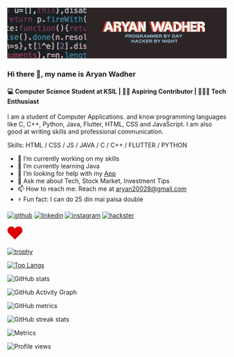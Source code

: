 ![💻 Computer Science Student at KSIL | 🙌🏻 Aspiring Contributor | 👨🏻‍💻 Tech Enthusiast](https://github.com/hacker20028/hacker20028/blob/main/bfg.png)

### Hi there 👋, my name is Aryan Wadher
#### 💻 Computer Science Student at KSIL | 🙌🏻 Aspiring Contributor | 👨🏻‍💻 Tech Enthusiast

I am a student of Computer Applications. and know programming languages like C, C++, Python, Java, Flutter, HTML, CSS and JavaScript. I am also good at writing skills and professional communication.

Skills: HTML / CSS / JS / JAVA / C / C++ / FLUTTER / PYTHON

- 🔭 I’m currently working on my skills 
- 🌱 I’m currently learning Java 
- 🤔 I’m looking for help with my [App](https://github.com/hacker20028/connect-update1) 
- 💬 Ask me about Tech, Stock Market, Investment Tips 
- 📫 How to reach me: Reach me at aryan20028@gmail.com 
- ⚡ Fun fact: I can do 25 din mai paisa double 


[<img src='https://cdn.jsdelivr.net/npm/simple-icons@3.0.1/icons/github.svg' alt='github' height='40'>](https://github.com/hacker20028)  [<img src='https://cdn.jsdelivr.net/npm/simple-icons@3.0.1/icons/linkedin.svg' alt='linkedin' height='40'>](https://www.linkedin.com/in/Aryan-Wadher/)  [<img src='https://cdn.jsdelivr.net/npm/simple-icons@3.0.1/icons/instagram.svg' alt='instagram' height='40'>](https://www.instagram.com/aryan21213121211/)  [<img src='https://cdn.jsdelivr.net/npm/simple-icons@3.0.1/icons/hackster.svg' alt='hackster' height='40'>](https://hackadora.com)  

<a href='https://docs.github.com/en/github/supporting-the-open-source-community-with-github-sponsors'><img src='https://raw.githubusercontent.com/acervenky/animated-github-badges/master/assets/sponsorbadge.gif' width='35' height='35'></a> 

[![trophy](https://github-profile-trophy.vercel.app/?username=hacker20028)](https://github.com/ryo-ma/github-profile-trophy)

[![Top Langs](https://github-readme-stats.vercel.app/api/top-langs/?username=hacker20028)](https://github.com/anuraghazra/github-readme-stats)

![GitHub stats](https://github-readme-stats.vercel.app/api?username=hacker20028&show_icons=true&count_private=true&theme=highcontrast)  

![GitHub Activity Graph](https://activity-graph.herokuapp.com/graph?username=hacker20028&theme=highcontrast)  

![GitHub metrics](https://metrics.lecoq.io/hacker20028)  

![GitHub streak stats](https://github-readme-streak-stats.herokuapp.com/?user=hacker20028)  

![Metrics](https://metrics.lecoq.io/hacker20028?template=classic&base.indepth=true&isocalendar=1&people=1&habits=1&languages=1&projects=1&reactions=1&wakatime=1&base.indepth=true&base.hireable=false&isocalendar.duration=half-year&languages.limit=8&languages.threshold=0%25&languages.other=false&languages.colors=github&languages.sections=most-used&languages.indepth=true&languages.analysis.timeout=15&languages.categories=markup%2C%20programming&languages.recent.categories=markup%2C%20programming&languages.recent.load=300&languages.recent.days=14&habits.from=200&habits.days=14&habits.facts=true&habits.charts=false&habits.charts.type=classic&habits.trim=false&reactions.limit=200&reactions.limit.issues=100&reactions.limit.discussions=100&reactions.limit.discussions.comments=100&reactions.days=0&reactions.display=absolute&people.limit=24&people.identicons=false&people.identicons.hide=false&people.size=28&people.types=followers%2C%20following&people.shuffle=false&projects.limit=4&projects.descriptions=false&wakatime.days=7&wakatime.sections=time%2C%20projects%2C%20projects-graphs%2C%20languages%2C%20languages-graphs%2C%20editors%2C%20os&wakatime.limit=5&wakatime.url=https%3A%2F%2Fwakatime.com&wakatime.user=current&wakatime.languages.other=false&wakatime.repositories.visibility=all&config.timezone=Asia%2FCalcutta&config.octicon=true)

![Profile views](https://gpvc.arturio.dev/hacker20028)  
